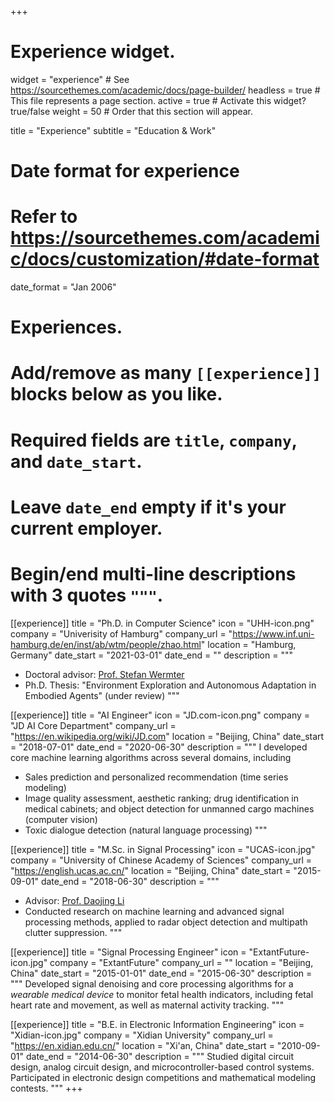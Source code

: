 +++
# Experience widget.
widget = "experience"  # See https://sourcethemes.com/academic/docs/page-builder/
headless = true  # This file represents a page section.
active = true  # Activate this widget? true/false
weight = 50  # Order that this section will appear.

title = "Experience"
subtitle = "Education & Work"

# Date format for experience
#   Refer to https://sourcethemes.com/academic/docs/customization/#date-format
date_format = "Jan 2006"

# Experiences.
#   Add/remove as many `[[experience]]` blocks below as you like.
#   Required fields are `title`, `company`, and `date_start`.
#   Leave `date_end` empty if it's your current employer.
#   Begin/end multi-line descriptions with 3 quotes `"""`.
[[experience]]
  title = "Ph.D. in Computer Science"
  icon = "UHH-icon.png"
  company = "Univerisity of Hamburg"
  company_url = "https://www.inf.uni-hamburg.de/en/inst/ab/wtm/people/zhao.html"
  location = "Hamburg, Germany"
  date_start = "2021-03-01"
  date_end = ""
  description = """
  - Doctoral advisor: [Prof. Stefan Wermter](https://www.inf.uni-hamburg.de/en/inst/ab/wtm/people/wermter.html)
  - Ph.D. Thesis: "Environment Exploration and Autonomous Adaptation in Embodied Agents" (under review)
  """

[[experience]]
  title = "AI Engineer"
  icon = "JD.com-icon.png"
  company = "JD AI Core Department"
  company_url = "https://en.wikipedia.org/wiki/JD.com"
  location = "Beijing, China"
  date_start = "2018-07-01"
  date_end = "2020-06-30"
  description = """
  I developed core machine learning algorithms across several domains, including 
  - Sales prediction and personalized recommendation (time series modeling)
  - Image quality assessment, aesthetic ranking; drug identification in medical cabinets; and object detection for unmanned cargo machines (computer vision) 
  - Toxic dialogue detection (natural language processing)
  """

[[experience]]
  title = "M.Sc. in Signal Processing"
  icon = "UCAS-icon.jpg"
  company = "University of Chinese Academy of Sciences"
  company_url = "https://english.ucas.ac.cn/"
  location = "Beijing, China"
  date_start = "2015-09-01"
  date_end = "2018-06-30"
  description = """
  - Advisor: [Prof. Daojing Li](https://people.ucas.ac.cn/~lidj)
  - Conducted research on machine learning and advanced signal processing methods, applied to radar object detection and multipath clutter suppression.
  """

[[experience]]
  title = "Signal Processing Engineer"
  icon = "ExtantFuture-icon.jpg"
  company = "ExtantFuture"
  company_url = ""
  location = "Beijing, China"
  date_start = "2015-01-01"
  date_end = "2015-06-30"
  description = """
  Developed signal denoising and core processing algorithms for a *wearable medical device* to monitor fetal health indicators, including fetal heart rate and movement, as well as maternal activity tracking.
  """
  
[[experience]]
  title = "B.E. in Electronic Information Engineering"
  icon = "Xidian-icon.jpg"
  company = "Xidian University"
  company_url = "https://en.xidian.edu.cn/"
  location = "Xi'an, China"
  date_start = "2010-09-01"
  date_end = "2014-06-30"
  description = """
  Studied digital circuit design, analog circuit design, and microcontroller-based control systems. 
  Participated in electronic design competitions and mathematical modeling contests.
  """
+++
